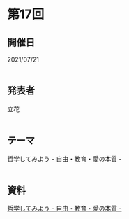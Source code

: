 # 第17回  
## 開催日  
2021/07/21  
<br>

## 発表者  
立花  
<br>

## テーマ  
哲学してみよう - 自由・教育・愛の本質 -  
<br>

## 資料  
[哲学してみよう - 自由・教育・愛の本質 -](https://tachibanahajime.github.io/group/no17/no17.pdf "第17回")  
<br>
